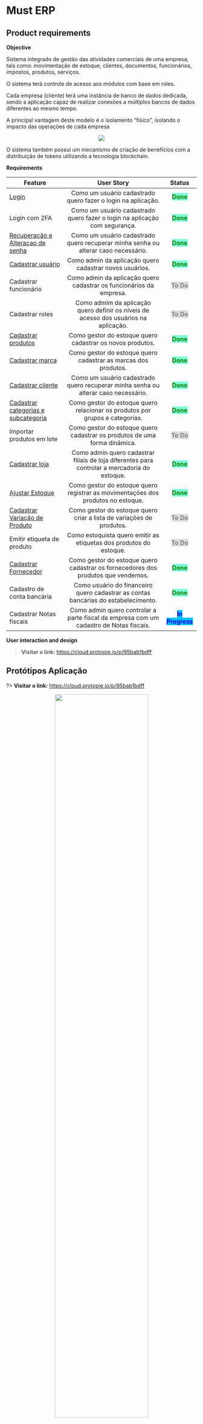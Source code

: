 # **Must ERP**

## Product requirements 
<p><strong>Objective</strong></p>

<p>Sistema integrado de gestão das atividades comerciais de uma empresa, tais como: movimentação de estoque, clientes, documentos, funcionários, impostos, produtos, serviços.</p> 
<p>O sistema terá controle de acesso aos módulos com base em roles.</p> 
 <p>Cada empresa (cliente) terá uma instância de banco de dados dedicada, sendo a aplicação capaz de realizar conexões a múltiplos bancos de dados diferentes ao mesmo tempo.</p>
<p>A principal vantagem deste modelo é o isolamento “físico”, isolando o impacto das operações de cada empresa</p>
<p align="center">
  <img src="img/requeriments/image-20200928-174601.png">
</p>
<p>O sistema também possui um mecanismo de criação de benefícios com a distribuição de tokens utilizando a tecnologia blockchain.</p>

<p><strong>Requirements</strong></p>

| Feature | User Story | Status   |
| ---------- |:------------:| :------------:|
| [Login](user-stories/Login.md)         | Como um usuário cadastrado quero fazer o login na aplicação.           | <mark style="background-color:aquamarine;color:green;font-weight: bold;">Done</mark>            | 
| Login com 2FA         | Como um usuário cadastrado quero fazer o login na aplicação com segurança.            | <mark style="background-color:aquamarine;color:green;font-weight: bold;">Done</mark>            | 
| [Recuperação e Alteraçao de  senha](user-stories/RecuperarAcesso.md)       | Como um usuário cadastrado quero recuperar minha senha ou alterar caso necessário.           | <mark style="background-color:aquamarine;color:green;font-weight: bold;">Done</mark>            | 
| [Cadastrar usuário](user-stories/cadastrar-usuario.md)       | Como admin da aplicação quero cadastrar novos usuários.           | <mark style="background-color:aquamarine;color:green;font-weight: bold;">Done</mark>            | 
| Cadastrar funcionário       | Como admin da aplicação quero cadastrar os funcionários da empresa.           | <mark style="background-color:gainsboro;color:grey;font-weight: bold;">To Do</mark>            | 
| Cadastrar roles       | Como admim da aplicação quero definir os níveis de acesso dos usuários na aplicação.           | <mark style="background-color:gainsboro;color:grey;font-weight: bold;">To Do</mark>            | 
| [Cadastrar produtos](/user-stories/cadastrar-produto.md)       | Como gestor do estoque quero cadastrar os novos produtos.           | <mark style="background-color:aquamarine;color:green;font-weight: bold;">Done</mark>            | 
| [Cadastrar marca](/user-stories/cadastrar-marca.md)       | Como gestor do estoque quero cadastrar as marcas dos produtos.           | <mark style="background-color:aquamarine;color:green;font-weight: bold;">Done</mark>            | 
| [Cadastrar cliente](user-stories/cadastrar-cliente.md)        | Como um usuário cadastrado quero recuperar minha senha ou alterar caso necessário.           | <mark style="background-color:aquamarine;color:green;font-weight: bold;">Done</mark>            | 
| [Cadastrar categorias e subcategoria](user-stories/Cadastrar-categoria.md)       | Como gestor do estoque quero relacionar os produtos por grupos e categorias.           | <mark style="background-color:aquamarine;color:green;font-weight: bold;">Done</mark>            | 
| Importar produtos em lote       | Como gestor do estoque quero cadastrar os produtos de uma forma dinâmica.           | <mark style="background-color:gainsboro;color:grey;font-weight: bold;">To Do</mark>            | 
| [Cadastrar loja](user-stories/cadastrar-loja.md)        | Como admin quero  cadastrar filiais de loja diferentes para controlar a mercadoria do estoque.           | <mark style="background-color:aquamarine;color:green;font-weight: bold;">Done</mark>            | 
| [Ajustar Estoque](user-stories/AjustarEstoque.md)       | Como gestor do estoque quero registrar as movimentações dos produtos no estoque.           | <mark style="background-color:aquamarine;color:green;font-weight: bold;">Done</mark>            | 
| [Cadastrar Variação de Produto](user-stories/Cadastro-variacao.md)       | Como gestor do estoque quero criar a lista de variações de produtos.          | <mark style="background-color:gainsboro;color:grey;font-weight: bold;">To Do</mark>            | 
| Emitir etiqueta de produto      | Como estoquista quero emitir as etiquetas dos produtos do estoque.           | <mark style="background-color:gainsboro;color:grey;font-weight: bold;">To Do</mark>            | 
| [Cadastrar Fornecedor](/user-stories/cadastrar-fornecedores.md)       | Como gestor do estoque quero cadastrar os fornecedores dos produtos que vendemos.           | <mark style="background-color:aquamarine;color:green;font-weight: bold;">Done</mark>            | 
| Cadastro de conta bancária       | Como usuário do financeiro quero cadastrar as contas bancárias do estabelecimento.           | <mark style="background-color:aquamarine;color:green;font-weight: bold;">Done</mark>            | 
| Cadastrar Notas fiscais       | Como admin quero controlar a parte fiscal da empresa com um cadastro de Notas fiscais.           | <mark style="background-color:DeepSkyBlue;color:blue;font-weight: bold;">In Progress</mark>            | 

<p><strong>User interaction and design</strong></p>

> **Visitar o link:** https://cloud.protopie.io/p/95bab1bdff

## Protótipos Aplicação

?> **Visitar o link:** https://cloud.protopie.io/p/95bab1bdff

<p align="center">
  <img width=70% src="img/prototipo/login.png">
  <img width=70% src="img/prototipo/2fa.png">
  <img width=70% src="img/prototipo/dashboard.png">
  <img width=70% src="img/prototipo/movimentacao-estoque.png">
</p>

---

## Business Architecture

?> Para acessar o processo navegável clique no link:
[PoP-ERP Business process](https://pop-blockchain.github.io/PoPERP/BusinessArchitecture/index.html#list)

<p><strong>Cadastro de Usuário</strong></p>

<p>O administrador da aplicação que possui a permissão para cadastrar um usuário no sistema.

Após o usuário cadastrado o sistema envia um e-mail para que o novo usuário definir a sua senha de acesso.

Também é possível definir a loja que esse usuário pertence e a permissão do mesmo na aplicação por meio de roles.</p>
<p align="center">
  <img width=70% src="img/business/register-user.png">
</p>

<p><strong>Definição de senha</strong></p>
<p>Com o link o usuário é direcionado para uma página de definição de senha.

Após a confirmação da senha o usuário já pode fazer o login na aplicação.</p>
<p align="center">
  <img width=70% src="img/business/define-password.png">
</p>

<p><strong>Login na aplicação</strong></p>
<p>Para fazer o login na aplicação é necessário já estar cadastrado.

O sistema verifica a permissão do usuário conforme o nível de acesso definido no cadastro.

Se o usuário optou pelo 2FA, é exibida a tela para verificação do código.</P>
<p align="center">
  <img width=70% src="img/business/login-authentication.png">
</p>

<p><strong>Recuperação de Acesso</strong></p>
<p>Se o usuário precisar recuperar o acesso na aplicação pode solicitar o reset da senha para o e-mail cadastrado.

É enviado um e-mail para fazer o reset da senha.</P>
<p align="center">
  <img width=70% src="img/business/access-recovery.png">
</p>

<p><strong>Configuração de segurança - 2FA
</strong></p>
<p>Uma opção de maior segurança para o uauário é configurar o 2FA.

O usuário pode fazer isso diretamente no sistema.</P>
<p align="center">
  <img width=70% src="img/business/2fa-configure.png">
</p>

<p><strong>Módulo Vendas</strong></p>
<p>Planejado para tratar uma venda desde a criação e registro de seus produtos no estoque atá o registro da saída desses produtos e criação de movimentação financeira para administrar o fluxo de caixa.</P>
<p align="center">
  <img width=70% src="img/business/modulo-vendas.png">
</p>

---

